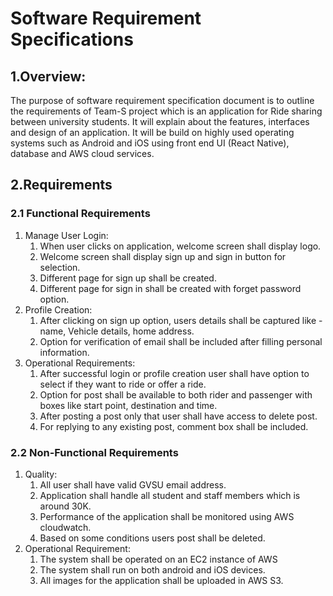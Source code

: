 # Software Requirement Specifications
## 1.Overview:
The purpose of software requirement specification document is to outline the requirements of Team-S project which is an application for Ride sharing between university students. It will explain about the features, interfaces and design of an application. It will be build on highly used operating systems such as Android and iOS using front end UI (React Native), database and AWS cloud services.


## 2.Requirements
### 2.1 Functional Requirements
1. Manage User Login:
    1. When user clicks on application, welcome screen shall display logo.
    2. Welcome screen shall display sign up and sign in button for selection. 
    3. Different page for sign up shall be created.
    4. Different page for sign in shall be created with forget password option.
2. Profile Creation:
    1. After clicking on sign up option, users details shall be captured like - name, Vehicle details, home address.
    2. Option for verification of email shall be included after filling personal information. 
3. Operational Requirements:
    1. After successful login or profile creation user shall have option to select if they want to ride or offer a ride.
    2. Option for post shall be available to both rider and passenger with boxes like start point, destination and time.
    3. After posting a post only that user shall have access to delete post.
    4. For replying to any existing post, comment box shall be included.
    

### 2.2 Non-Functional Requirements
1. Quality:
    1. All user shall have valid GVSU email address.
    2. Application shall handle all student and staff members which is around 30K.
    3. Performance of the application shall be monitored using AWS cloudwatch.
    4. Based on some conditions users post shall be deleted.
2. Operational Requirement:
    1. The system shall be operated on an EC2 instance of AWS
    2. The system shall run on both android and iOS devices.
    3. All images for the application shall be uploaded in AWS S3.
    
